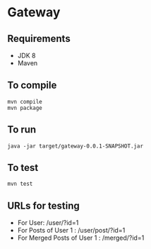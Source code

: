 # Gateway

## Requirements

- JDK 8
- Maven

## To compile
```
mvn compile
mvn package
```
## To run
```
java -jar target/gateway-0.0.1-SNAPSHOT.jar
```
## To test
```
mvn test
```
## URLs for testing
- For User: /user/?id=1
- For Posts of User 1 : /user/post/?id=1
- For Merged Posts of User 1 : /merged/?id=1
